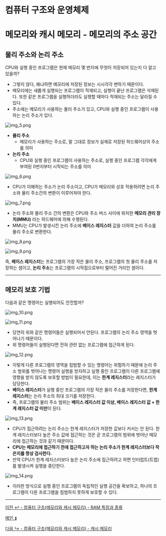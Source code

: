 # 컴퓨터 구조와 운영체제

# 메모리와 캐시 메모리 - 메모리의 주소 공간

## 물리 주소와 논리 주소

CPU와 실행 중인 프로그램은 현재 메모리 몇 번지에 무엇이 저장되어 있는지 다 알고 있을까?

- 그렇지 않다, 왜냐하면 메모리에 저장된 정보는 시시각각 변하기 때문이다.
- 메모리에는 새롭게 실행되는 프로그램이 적재되고, 실행이 끝난 프로그램은 삭제된다. 또한 같은 프로그램을 실행하더라도 실행할 때마다 적재되는 주소는 달라질 수 있다.
- 주소에는 메모리가 사용하는 물리 주소가 있고, CPU와 실행 중인 프로그램이 사용하는 논리 주소가 있다.

![img_5.png](image/img_5.png)

- **물리 주소**
  - 메모리가 사용하는 주소로, 말 그대로 정보가 실제로 저장된 하드웨어상의 주소를 의미
- **논리 주소**
  - CPU와 실행 중인 프로그램이 사용하는 주소로, 실행 중인 프로그램 각각에게 부여된 0번지부터 시작되는 주소를 의미

![img_6.png](image/img_6.png)

- CPU가 이해하는 주소가 논리 주소이고, CPU가 메모리와 상호 작용하려면 논리 주소와 물리 주소간의 변환이 이루어져야 한다.

![img_7.png](image/img_7.png)

- 논리 주소와 물리 주소 간의 변환은 CPU와 주소 버스 사이에 위치한 **메모리 관리 장치(MMU)** 라는 하드웨어에 의해 수행된다.
- MMU는 CPU가 발생시킨 논리 주소에 **베이스 레지스터** 값을 더하여 논리 주소를 물리 주소로 변환한다.

![img_8.png](image/img_8.png)

![img_9.png](image/img_9.png)

즉, **베이스 레지스터**는 프로그램의 가장 작은 물리 주소, 프로그램의 첫 물리 주소를 저장하는 셈이고, **논리 주소**는 프로그램의 시작점으로부터 떨어진 거리인 셈이다.

---

## 메모리 보호 기법

다음과 같은 명령어는 실행되어도 안전할까?

![img_10.png](image/img_10.png)

![img_11.png](image/img_11.png)

- 당연히 위와 같은 명령어들은 실행되어서 안된다. 프로그램의 논리 주소 영역을 벗어나기 때문이다.
- 위 명령어들이 실행된다면 전혀 관련 없는 프로그램에 접근하게 된다.

![img_12.png](image/img_12.png)

- 이렇게 다른 프로그램의 영역을 침범할 수 있는 명령어는 위험하기 때문에 논리 주소 범위를 벗어나는 명령어 실행을 방지하고 실행 중인 프로그램이 다른 프로그램에 영향을
    받지 않도록 보호할 방법이 필요한데, 이는 **한계 레지스터**라는 레지스터가 담당한다.
- **베이스 레지스터**가 실행 중인 프로그램의 가장 작은 물리 주소를 저장한다면, **한계 레지스터**는 논리 주소의 최대 크기를 저장한다.
- 즉, 프로그램의 물리 주소 범위는 **베이스 레지스터 값 이상, 베이스 레지스터 값 + 한계 레지스터 값 미만**이 된다.

![img_13.png](image/img_13.png)

- CPU가 접근하려는 논리 주소는 한계 레지스터가 저장한 값보다 커서는 안 된다. 한계 레지스터보다 높은 주소 값에 접근하는 것은 곧 프로그램의 범위에 벗어난
    메모리에 접근하는 것과 같기 때문이다.
- **CPU는 메모리에 접근하기 전에 접근하고자 하는 논리 주소가 한계 레지스터보다 작은지를 항상 검사한다.**
- 만약 CPU가 한계 레지스터보다 높은 논리 주소에 접근하려고 하면 인터럽트(트랩)를 발생시켜 실행을 중단한다.

![img_14.png](image/img_14.png)

- 이러한 방식으로 실행 중인 프로그램의 독립적인 실행 공간을 확보하고, 하나의 프로그램이 다른 프로그램을 침범하지 못하게 보호할 수 있다.

---

[이전 ↩️ - 컴퓨터 구조(메모리와 캐시 메모리) - RAM 특징과 종류](https://github.com/genesis12345678/TIL/blob/main/cs/memory/Ram.md)

[메인 ⏫](https://github.com/genesis12345678/TIL/blob/main/cs/Main.md)

[다음 ↪️ - 컴퓨터 구조(메모리와 캐시 메모리) - 캐시 메모리](https://github.com/genesis12345678/TIL/blob/main/cs/memory/Cache.md)